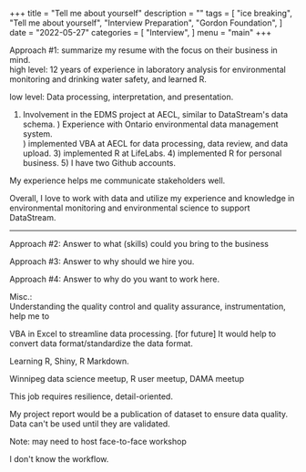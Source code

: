 +++
title = "Tell me about yourself"
description = ""
tags = [
    "ice breaking",
    "Tell me about yourself",
    "Interview Preparation",
    "Gordon Foundation",
]
date = "2022-05-27"
categories = [
    "Interview",
]
menu = "main"
+++


Approach #1: summarize my resume with the focus on their business in mind.     
high level: 12 years of experience in laboratory analysis for environmental monitoring and drinking water safety, and learned R.  

low level: Data processing, interpretation, and presentation.  
1) Involvement in the EDMS project at AECL, similar to DataStream's data schema.
) Experience with Ontario environmental data management system.  
) implemented VBA at AECL for data processing, data review, and data upload. 3) implemented R at LifeLabs. 4) implemented R for personal business.  5) I have two Github accounts.

My experience helps me communicate stakeholders well.

Overall, I love to work with data and utilize my experience and knowledge in environmental monitoring and environmental science to support DataStream.

******


Approach #2: Answer to what (skills) could you bring to the business  

Approach #3: Answer to why should we hire you.  

Approach #4: Answer to why do you want to work here.  



Misc.:  
Understanding the quality control and quality assurance, instrumentation, help me to 

VBA in Excel to streamline data processing.  [for future] It would help to convert data format/standardize the data format.

Learning R, Shiny, R Markdown.

Winnipeg data science meetup, R user meetup, DAMA meetup

This job requires resilience, detail-oriented.  

My project report would be a publication of dataset to ensure data quality.  Data can't be used until they are validated.



Note: may need to host face-to-face workshop


I don't know the workflow.